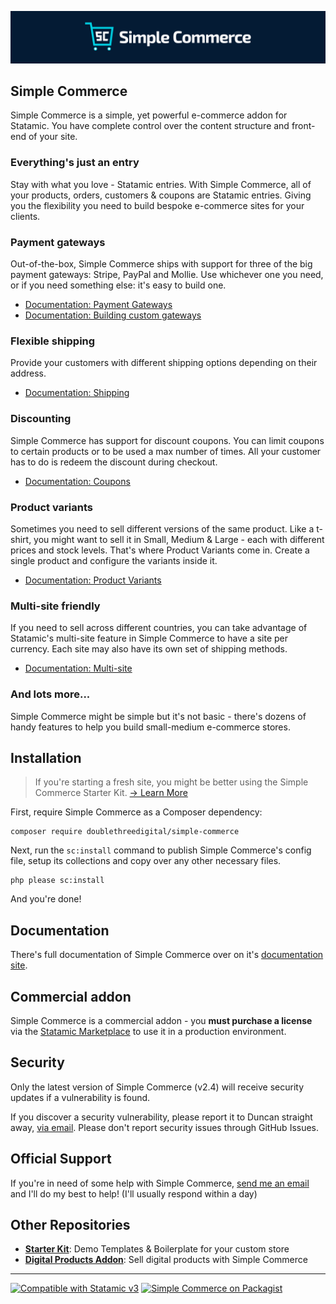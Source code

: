 <!-- statamic:hide -->

![Banner](./banner.png)

## Simple Commerce

<!-- /statamic:hide -->

Simple Commerce is a simple, yet powerful e-commerce addon for Statamic. You have complete control over the content structure and front-end of your site.

### Everything's just an entry

Stay with what you love - Statamic entries. With Simple Commerce, all of your products, orders, customers & coupons are Statamic entries. Giving you the flexibility you need to build bespoke e-commerce sites for your clients.

### Payment gateways

Out-of-the-box, Simple Commerce ships with support for three of the big payment gateways: Stripe, PayPal and Mollie. Use whichever one you need, or if you need something else: it's easy to build one.

- [Documentation: Payment Gateways](https://simple-commerce.duncanmcclean.com/gateways)
- [Documentation: Building custom gateways](https://simple-commerce.duncanmcclean.com/extending/custom-gateways)

### Flexible shipping

Provide your customers with different shipping options depending on their address.

- [Documentation: Shipping](https://simple-commerce.duncanmcclean.com/shipping)

### Discounting

Simple Commerce has support for discount coupons. You can limit coupons to certain products or to be used a max number of times. All your customer has to do is redeem the discount during checkout.

- [Documentation: Coupons](https://simple-commerce.duncanmcclean.com/coupons)

### Product variants

Sometimes you need to sell different versions of the same product. Like a t-shirt, you might want to sell it in Small, Medium & Large - each with different prices and stock levels. That's where Product Variants come in. Create a single product and configure the variants inside it.

- [Documentation: Product Variants](https://simple-commerce.duncanmcclean.com/product-variants)

### Multi-site friendly

If you need to sell across different countries, you can take advantage of Statamic's multi-site feature in Simple Commerce to have a site per currency. Each site may also have its own set of shipping methods.

- [Documentation: Multi-site](https://simple-commerce.duncanmcclean.com/multisite)

### And lots more...

Simple Commerce might be simple but it's not basic - there's dozens of handy features to help you build small-medium e-commerce stores.

## Installation

> If you're starting a fresh site, you might be better using the Simple Commerce Starter Kit. [→ Learn More](https://github.com/doublethreedigital/sc-starter-kit#quick-start)

First, require Simple Commerce as a Composer dependency:

```
composer require doublethreedigital/simple-commerce
```

Next, run the `sc:install` command to publish Simple Commerce's config file, setup its collections and copy over any other necessary files.

```
php please sc:install
```

And you're done!

## Documentation

There's full documentation of Simple Commerce over on it's [documentation site](https://simple-commerce.duncanmcclean.com).

## Commercial addon

Simple Commerce is a commercial addon - you **must purchase a license** via the [Statamic Marketplace](https://statamic.com/addons/double-three-digital/simple-commerce) to use it in a production environment.

## Security

Only the latest version of Simple Commerce (v2.4) will receive security updates if a vulnerability is found.

If you discover a security vulnerability, please report it to Duncan straight away, [via email](mailto:security@doublethree.digital). Please don't report security issues through GitHub Issues.

## Official Support

If you're in need of some help with Simple Commerce, [send me an email](mailto:help@doublethree.digital) and I'll do my best to help! (I'll usually respond within a day)

## Other Repositories

- [**Starter Kit**](https://github.com/doublethreedigital/sc-starter-kit): Demo Templates & Boilerplate for your custom store
- [**Digital Products Addon**](https://github.com/doublethreedigital/sc-digital-products): Sell digital products with Simple Commerce

<!-- statamic:hide -->

---

<p>
<a href="https://statamic.com"><img src="https://img.shields.io/badge/Statamic-3.0+-FF269E?style=for-the-badge" alt="Compatible with Statamic v3"></a>
<a href="https://packagist.org/packages/doublethreedigital/simple-commerce/stats"><img src="https://img.shields.io/packagist/v/doublethreedigital/simple-commerce?style=for-the-badge" alt="Simple Commerce on Packagist"></a>
</p>

<!-- /statamic:hide -->
